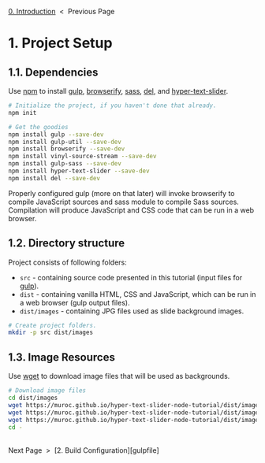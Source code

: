 [0. Introduction][introduction] &nbsp;&lt;&nbsp; Previous Page

[introduction]: 0_introduction.markdown

# 1. Project Setup

## 1.1. Dependencies

Use [npm][npm] to install [gulp][gulp], [browserify][browserify], [sass][sass],
[del][del], and [hyper-text-slider][slider].

[npm]: https://docs.npmjs.com/getting-started/what-is-npm
[gulp]: https://github.com/gulpjs/gulp
[browserify]: https://github.com/substack/node-browserify
[sass]: https://github.com/sass/sass
[del]: https://github.com/sindresorhus/del
[slider]: https://github.com/muroc/hyper-text-slider

```sh
# Initialize the project, if you haven't done that already.
npm init

# Get the goodies
npm install gulp --save-dev
npm install gulp-util --save-dev
npm install browserify --save-dev
npm install vinyl-source-stream --save-dev
npm install gulp-sass --save-dev
npm install hyper-text-slider --save-dev
npm install del --save-dev
```

Properly configured gulp (more on that later) will invoke browserify to compile
JavaScript sources and sass module to&nbsp;compile Sass sources.
Compilation will produce JavaScript and CSS code that can be run
in a web browser.

## 1.2. Directory structure

Project consists of following folders:

 * `src` - containing source code presented in this tutorial (input files
  for [gulp][gulp]).
 * `dist` - containing vanilla HTML, CSS and JavaScript, which can be
  run in a web browser (gulp output files).
 * `dist/images` - containing JPG files used as slide background images.

```sh
# Create project folders.
mkdir -p src dist/images
```

## 1.3. Image Resources

Use [wget][wget] to download image files that will be used as backgrounds.

[wget]: https://www.gnu.org/software/wget/

```sh
# Download image files
cd dist/images
wget https://muroc.github.io/hyper-text-slider-node-tutorial/dist/images/big-ben.jpg
wget https://muroc.github.io/hyper-text-slider-node-tutorial/dist/images/css-on-macbook-pro.jpg
wget https://muroc.github.io/hyper-text-slider-node-tutorial/dist/images/keyboard.jpg
cd -
```

<br>
Next Page &nbsp;&gt;&nbsp; [2. Build Configuration][gulpfile]

[gulpfile]: 2_gulpfile.js.md

